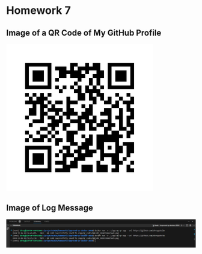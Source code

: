 # Homework 7

## Image of a QR Code of My GitHub Profile
![QR Code](https://github.com/shreypatelm/IS601_Homework_7/blob/main/QRCode_20241106025645.png)

## Image of Log Message
![Log Screenshot](https://github.com/shreypatelm/IS601_Homework_7/blob/main/Screenshot%202024-11-05%20215741.png)
